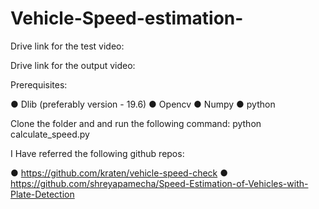# Vehicle-Speed-estimation-

Drive link for the test video:

Drive link for the output video:


Prerequisites:

● Dlib (preferably version - 19.6)
● Opencv
● Numpy
● python


Clone the folder and and run the following command:
python calculate_speed.py

I Have referred the following github repos:

● https://github.com/kraten/vehicle-speed-check
● https://github.com/shreyapamecha/Speed-Estimation-of-Vehicles-with-Plate-Detection

 
